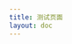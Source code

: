 ```yaml
---
title: 测试页面
layout: doc
---
```



<script setup>
import Test from '../components/Test.vue';
</script>

<Test />
<git-talk/>
